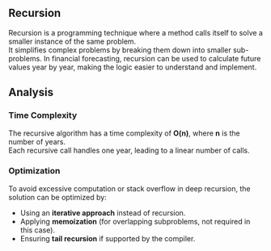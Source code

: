 ## Recursion

Recursion is a programming technique where a method calls itself to solve a smaller instance of the same problem.  
It simplifies complex problems by breaking them down into smaller sub-problems. In financial forecasting, recursion can be used to calculate future values year by year, making the logic easier to understand and implement.

## Analysis

### Time Complexity

The recursive algorithm has a time complexity of **O(n)**, where **n** is the number of years.  
Each recursive call handles one year, leading to a linear number of calls.

### Optimization

To avoid excessive computation or stack overflow in deep recursion, the solution can be optimized by:
- Using an **iterative approach** instead of recursion.
- Applying **memoization** (for overlapping subproblems, not required in this case).
- Ensuring **tail recursion** if supported by the compiler.
